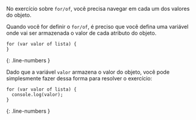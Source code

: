 No exercício sobre `for/of`, você precisa navegar em cada um dos valores do objeto.

Quando você for definir o `for/of`, é preciso que você defina uma variável onde vai ser armazenada o valor de cada atributo do objeto.

```language-javascript
for (var valor of lista) {
}
```
{: .line-numbers }

Dado que a variável `valor` armazena o valor do objeto, você pode simplesmente fazer dessa forma para resolver o exercício:

```language-javascript
for (var valor of lista) {
  console.log(valor);
}
```
{: .line-numbers }
